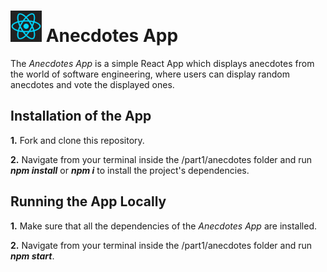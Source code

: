 <h1>
<img src="https://raw.githubusercontent.com/katerina-tziala/fullstackopen2019/master/documentation_images/react_logo.png" alt="react logo" width="50" height="50">
Anecdotes App<br/>
</h1>

The *Anecdotes App* is a simple React App which displays anecdotes from the world of software engineering, where users can display random anecdotes and vote the displayed ones.

## Installation of the App
**1.** Fork and clone this repository.

**2.** Navigate from your terminal inside the /part1/anecdotes folder and run ***npm install*** or ***npm i*** to install the project's dependencies.

## Running the App Locally
**1.** Make sure that all the dependencies of the *Anecdotes App* are installed.

**2.** Navigate from your terminal inside the /part1/anecdotes folder and run ***npm start***.
